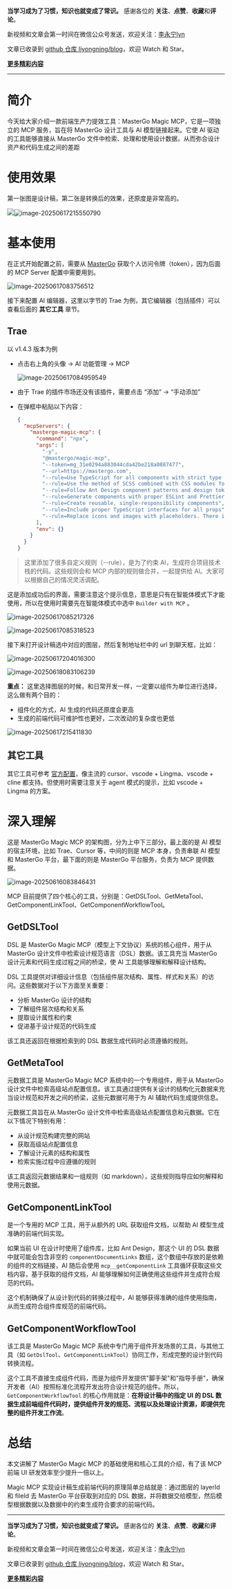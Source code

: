 **当学习成为了习惯，知识也就变成了常识。** 感谢各位的 **关注**、**点赞**、**收藏**和**评论**。

新视频和文章会第一时间在微信公众号发送，欢迎关注：[李永宁lyn](https://gitee.com/liyongning/typora-image-bed/raw/master/202202171742614.jpg)

文章已收录到 [github 仓库 liyongning/blog](https://github.com/liyongning/blog)，欢迎 Watch 和 Star。

**[更多精彩内容](https://github.com/liyongning/blog/blob/main/README.md)**

<hr />

# 简介

今天给大家介绍一款前端生产力提效工具：MasterGo Magic MCP，它是一项独立的 MCP 服务，旨在将 MasterGo 设计工具与 AI 模型链接起来。它使 AI 驱动的工具能够直接从 MasterGo 文件中检索、处理和使用设计数据，从而弥合设计资产和代码生成之间的差距

# 使用效果

第一张图是设计稿，第二张是转换后的效果，还原度是非常高的。

![](https://raw.githubusercontent.com/liyongning/picture-bed/master/liyongning/202506172157207.png)![image-20250617215550790](https://raw.githubusercontent.com/liyongning/picture-bed/master/liyongning/202506172155838.png)

# 基本使用

在正式开始配置之前，需要从 [MasterGo](https://mastergo.com/files/account?tab=security) 获取个人访问令牌（token），因为后面的 MCP Server 配置中需要用到。

![image-20250617083756512](https://raw.githubusercontent.com/liyongning/picture-bed/master/liyongning/202506170837544.png)

接下来配置 AI 编辑器，这里以字节的 Trae 为例，其它编辑器（包括插件）可以查看后面的 **其它工具** 章节。

## Trae

以 v1.4.3 版本为例

* 点击右上角的头像 -> AI 功能管理 -> MCP

  ![image-20250617084959549](https://raw.githubusercontent.com/liyongning/picture-bed/master/liyongning/202506170849597.png)

* 由于 Trae 的插件市场还没有该插件，需要点击 “添加” -> “手动添加”

* 在弹框中粘贴以下内容：

  ```json
  {
    "mcpServers": {
      "mastergo-magic-mcp": {
        "command": "npx",
        "args": [
          "-y",
          "@mastergo/magic-mcp",
          "--token=mg_31e0294a883044cda42be218a0887477",
          "--url=https://mastergo.com",
          "--rule=Use TypeScript for all components with strict type definitions",
          "--rule=Use the method of SCSS combined with CSS modules for style design",
          "--rule=Follow Ant Design component patterns and design tokens",
          "--rule=Generate components with proper ESLint and Prettier formatting",
          "--rule=Create reusable, single-responsibility components",
          "--rule=Include proper TypeScript interfaces for all props",
          "--rule=Replace icons and images with placeholders. There is no need to implement it with code"
        ],
        "env": {}
      }
    }
  }
  ```

> 这里添加了很多自定义规则（--rule），是为了约束 AI，生成符合项目技术栈的代码。这些规则会和 MCP 内部的规则做合并，一起提供给 AI。大家可以根据自己的情况灵活调配。

这是添加成功后的界面，需要注意这个提示信息，意思是只有在智能体模式下才能使用，所以在使用时需要先在智能体模式中选中 `Builder with MCP` 。

![image-20250617085217326](https://raw.githubusercontent.com/liyongning/picture-bed/master/liyongning/202506170852363.png)

![image-20250617085318523](https://raw.githubusercontent.com/liyongning/picture-bed/master/liyongning/202506170853579.png)

接下来打开设计稿选中对应的图层，然后复制地址栏中的 url 到聊天框，比如：

![image-20250617204016300](https://raw.githubusercontent.com/liyongning/picture-bed/master/liyongning/202506172040410.png)

![image-20250618083106239](https://raw.githubusercontent.com/liyongning/picture-bed/master/liyongning/202506180831769.png)

**重点：** 这里选择图层的时候，和日常开发一样，一定要以组件为单位进行选择，这么做有两个目的：

* 组件化的方式，AI 生成的代码还原度会更高
* 生成的前端代码可维护性也更好，二次改动的复杂度也更低

![image-20250617215411830](https://raw.githubusercontent.com/liyongning/picture-bed/master/liyongning/202506172154872.png)

## 其它工具

其它工具可参考 [官方配置](https://mastergo.com/file/155675508499265?page_id=12549%3A4448&devMode=true)，像主流的 cursor、vscode + Lingma、vscode + cline 都支持。但使用时需要注意关于 agent 模式的提示，比如 vscode + Lingma 的方案。

# 深入理解

这是 MasterGo Magic MCP 的架构图，分为上中下三部分。最上面的是 AI 模型的宿主环境，比如 Trae、Cursor 等，中间的则是 MCP 本身，负责串联 AI 模型和 MasterGo 平台，最下面的则是 MasterGo 平台服务，负责为 MCP 提供数据。

![image-20250616083846431](https://raw.githubusercontent.com/liyongning/picture-bed/master/liyongning/202506160849467.png)

MCP 目前提供了四个核心的工具，分别是：GetDSLTool、GetMetaTool、GetComponentLinkTool、GetComponentWorkflowTool。

## GetDSLTool

DSL 是 MasterGo Magic MCP（模型上下文协议）系统的核心组件，用于从 MasterGo 设计文件中检索设计规范语言（DSL）数据。该工具充当 MasterGo 设计元素和代码生成过程之间的桥梁，使 AI 工具能够理解和解释设计结构。

DSL 工具提供对详细设计信息（包括组件层次结构、属性、样式和关系）的访问。这些数据对于以下方面至关重要：

* 分析 MasterGo 设计的结构
* 了解组件层次结构和关系
* 提取设计属性和约束
* 促进基于设计规范的代码生成

该工具还返回在根据检索到的 DSL 数据生成代码时必须遵循的规则。

## GetMetaTool

元数据工具是 MasterGo Magic MCP 系统中的一个专用组件，用于从 MasterGo 设计文件中检索高级站点配置信息。该工具通过提供有关设计的结构化元数据来充当设计规范和开发之间的桥梁，这些元数据可用于为 AI 辅助代码生成提供信息。

元数据工具旨在从 MasterGo 设计文件中检索高级站点配置信息和元数据。它在以下情况下特别有用：

- 从设计规范构建完整的网站
- 获取高级站点配置信息
- 了解设计元素的结构和属性
- 检索实施过程中应遵循的规则

该工具返回元数据结果和一组规则（如 markdown），这些规则指导应如何解释和使用元数据。

## GetComponentLinkTool

是一个专用的 MCP 工具，用于从额外的 URL 获取组件文档，以帮助 AI 模型生成准确的前端代码实现。

如果当前 UI 在设计时使用了组件库，比如 Ant Design，那这个 UI 的 DSL 数据中就可能会包含非空的 `componentDocumentLinks` 数组，这个数组中存放的是依赖的组件的文档链接，AI 随后会使用 `mcp__getComponentLink` 工具循环获取这些文档内容，基于获取的组件文档，AI 能够理解如何正确使用这些组件并生成符合规范的代码。

这个机制确保了从设计到代码的转换过程中，AI 能够获得准确的组件使用指南，从而生成符合组件库规范的前端代码。

## GetComponentWorkflowTool

该工具是 MasterGo Magic MCP 系统中专门用于组件开发场景的工具，与其他工具（如 `GetDslTool`、`GetComponentLinkTool`）协同工作，形成完整的设计到代码转换流程。

这个工具不直接生成组件代码，而是为组件开发提供"脚手架"和"指导手册"，确保开发者（AI）按照标准化流程开发出符合设计规范的组件。所以，`GetComponentWorkflowTool` 的核心作用就是：**在将设计稿中的指定 UI 的 DSL 数据生成前端组件代码时，提供组件开发的规范、流程以及处理设计资源，即提供完整的组件开发工作流**。

# 总结

本文讲解了 MasterGo Magic MCP 的基础使用和核心工具的介绍，有了该 MCP 前端 UI 研发效率至少提升一倍以上。

Magic MCP 实现设计稿生成前端代码的原理简单总结就是：通过图层的 layerId 和 fileId 去 MasterGo 平台获取到对应的 DSL 数据，并将数据交给模型，然后模型根据数据以及数据中的约束生成符合要求的前端代码。

<hr />

**当学习成为了习惯，知识也就变成了常识。** 感谢各位的 **关注**、**点赞**、**收藏**和**评论**。

新视频和文章会第一时间在微信公众号发送，欢迎关注：[李永宁lyn](https://gitee.com/liyongning/typora-image-bed/raw/master/202202171742614.jpg)

文章已收录到 [github 仓库 liyongning/blog](https://github.com/liyongning/blog)，欢迎 Watch 和 Star。

**[更多精彩内容](https://github.com/liyongning/blog/blob/main/README.md)**
